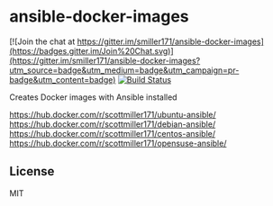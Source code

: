 # ansible-docker-images

[![Join the chat at https://gitter.im/smiller171/ansible-docker-images](https://badges.gitter.im/Join%20Chat.svg)](https://gitter.im/smiller171/ansible-docker-images?utm_source=badge&utm_medium=badge&utm_campaign=pr-badge&utm_content=badge)
[![Build Status](https://travis-ci.org/smiller171/ansible-docker-images.svg)](https://travis-ci.org/smiller171/ansible-docker-images)

Creates Docker images with Ansible installed

https://hub.docker.com/r/scottmiller171/ubuntu-ansible/  
https://hub.docker.com/r/scottmiller171/debian-ansible/  
https://hub.docker.com/r/scottmiller171/centos-ansible/  
https://hub.docker.com/r/scottmiller171/opensuse-ansible/  

## License
MIT
